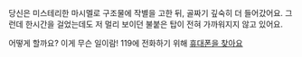 당신은 미스테리한 마시멜로 구조물에 작별을 고한 뒤, 골짜기 깊숙히 더 들어갔어요.
그런데 한시간을 걸었는데도 저 멀리 보이던 불붙은 탑이 전혀 가까워지지 않고 있어요.

어떻게 할까요?
이게 무슨 일이람! 119에 전화하기 위해 [휴대폰을 찾아요](search-phone/search-phone.md)